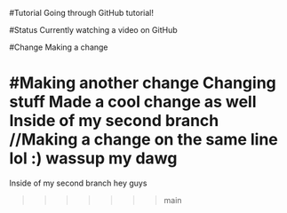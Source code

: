 #Tutorial
Going through GitHub tutorial!

#Status
Currently watching a video on GitHub

#Change
Making a change

#Making another change
Changing stuff
Made a cool change as well 
Inside of my second branch //Making a change on the same line lol :) wassup my dawg
=======
Inside of my second branch hey guys
>>>>>>> main

